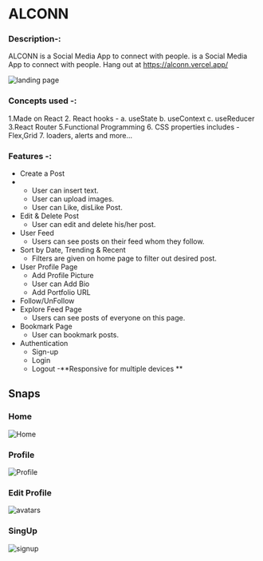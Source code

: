 # ALCONN

### Description-:
ALCONN is a Social Media App to connect with people. is a Social Media App to connect with people. 
Hang out at https://alconn.vercel.app/

![landing page](https://github.com/Shreyannsh/MySocialMediaLatestApp/assets/111145568/84a2ad5c-71fa-4b37-a5c1-05b538f5b02b)

### Concepts used -:

1.Made on React 2. React hooks - a. useState b. useContext c. useReducer 3.React Router 5.Functional Programming 6. CSS properties includes - Flex,Grid 7. loaders, alerts and more...

### Features -:
- Create a Post
- - User can insert text.
  - User can upload images.
  - User can Like, disLike Post.
- Edit & Delete Post
  - User can edit and delete his/her post.
- User Feed
  - Users can see posts on their feed whom they follow.
- Sort by Date, Trending & Recent
  - Filters are given on home page to filter out desired post.
- User Profile Page
  - Add Profile Picture
  - User can Add Bio
  - Add Portfolio URL
- Follow/UnFollow
- Explore Feed Page
  - Users can see posts of everyone on this page.
- Bookmark Page
  - User can bookmark posts.
- Authentication
  - Sign-up
  - Login
  - Logout
-**Responsive for multiple devices  **  
## Snaps

### Home
![Home](https://github.com/Shreyannsh/MySocialMediaLatestApp/assets/111145568/4c53503c-f56c-4b9a-b789-6622233e2246)

### Profile
![Profile](https://github.com/Shreyannsh/MySocialMediaLatestApp/assets/111145568/65bb7518-c994-49e3-9f83-26a25136999c)

### Edit Profile
![avatars](https://github.com/Shreyannsh/ALCONN/assets/111145568/b8b6e671-43c4-4bae-82d1-cbcf7cfa18dc)

### SingUp 
![signup](https://github.com/Shreyannsh/MySocialMediaLatestApp/assets/111145568/22e41a07-fbbd-44bd-8716-5226f9fb9d90)


